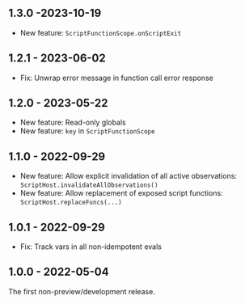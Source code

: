 ## 1.3.0 -2023-10-19

- New feature: `ScriptFunctionScope.onScriptExit`

## 1.2.1 - 2023-06-02

- Fix: Unwrap error message in function call error response

## 1.2.0 - 2023-05-22

- New feature: Read-only globals
- New feature: `key` in `ScriptFunctionScope`

## 1.1.0 - 2022-09-29

- New feature: Allow explicit invalidation of all active observations: `ScriptHost.invalidateAllObservations()`
- New feature: Allow replacement of exposed script functions: `ScriptHost.replaceFuncs(...)`

## 1.0.1 - 2022-09-29

- Fix: Track vars in all non-idempotent evals

## 1.0.0 - 2022-05-04

The first non-preview/development release.
